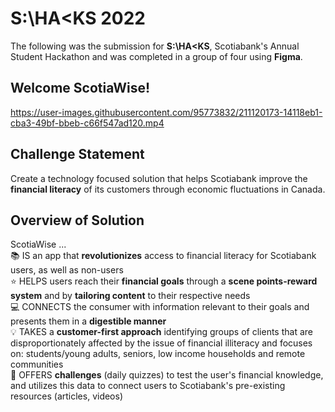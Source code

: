 # S:\HA<KS 2022 

The following was the submission for **S:\HA<KS**, Scotiabank's Annual Student Hackathon and was completed in a group of four using **Figma**.

## Welcome ScotiaWise! 

https://user-images.githubusercontent.com/95773832/211120173-14118eb1-cba3-49bf-bbeb-c66f547ad120.mp4



## Challenge Statement
Create a technology focused solution that helps Scotiabank improve the **financial literacy** of its customers through economic fluctuations in Canada.

## Overview of Solution
ScotiaWise ... <br />
📚 IS an app that **revolutionizes** access to financial literacy for Scotiabank users, as well as non-users <br />
⭐ HELPS users reach their **financial goals** through a **scene points-reward system** and by **tailoring content** to their respective needs <br />
💻 CONNECTS the consumer with information relevant to their goals and presents them in a **digestible manner** <br />
💡 TAKES a **customer-first approach** identifying groups of clients that are disproportionately affected by the issue of financial illiteracy and focuses on: students/young adults, seniors, low income households and remote communities <br />
📱 OFFERS **challenges** (daily quizzes) to test the user's financial knowledge, and utilizes this data to connect users to Scotiabank's pre-existing resources (articles, videos) <br />
